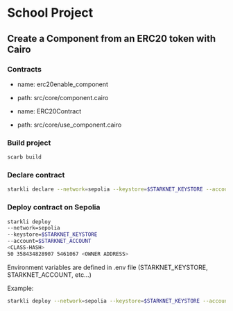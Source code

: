 # School Project

## Create a Component from an ERC20 token with Cairo

### Contracts

- name: erc20enable_component
- path: src/core/component.cairo

- name: ERC20Contract
- path: src/core/use_component.cairo

### Build project

```sh
scarb build
```

### Declare contract

```sh
starkli declare --network=sepolia --keystore=$STARKNET_KEYSTORE --account=$STARKNET_ACCOUNT target/dev/<CONTRACT>_class.json
```

### Deploy contract on Sepolia

```sh
starkli deploy 
--network=sepolia 
--keystore=$STARKNET_KEYSTORE 
--account=$STARKNET_ACCOUNT 
<CLASS-HASH>
50 358434828907 5461067 <OWNER ADDRESS>
```

Environment variables are defined in .env file (STARKNET_KEYSTORE, STARKNET_ACCOUNT, etc...)

Example:

```sh
starkli deploy --network=sepolia --keystore=$STARKNET_KEYSTORE --account=$STARKNET_ACCOUNT 0x01ab09040e92f916a6871d6651dd49cfc75797d60b23e10a0d16118268739dd3 500000 1414091849 1414091849 0x00a73a3EeDe589E6b4596915329a5f056294D1f479172788f8bbD438e012E995
```
